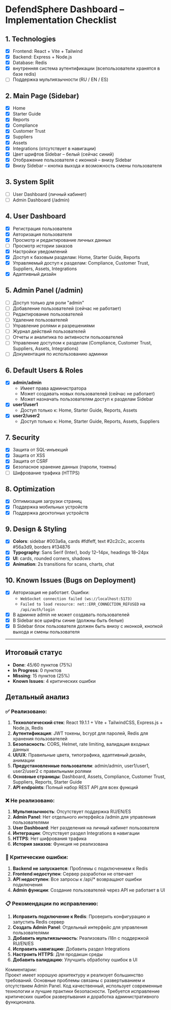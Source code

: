# DefendSphere Dashboard – Implementation Checklist

## 1. Technologies
- [x] Frontend: React + Vite + Tailwind  
- [x] Backend: Express + Node.js  
- [x] Database: Redis  
- [x] внутренняя система аутентификации (всепользователи хранятся в базе redis)
- [ ] Поддержка мультиязычности (RU / EN / ES)  

## 2. Main Page (Sidebar)
- [x] Home  
- [x] Starter Guide  
- [x] Reports  
- [x] Compliance  
- [x] Customer Trust  
- [x] Suppliers  
- [x] Assets  
- [x] Integrations (отсутствует в навигации)
- [x] Цвет шрифтов Sidebar – белый (сейчас синий)  
- [x] Отображение пользователя с иконкой – внизу Sidebar  
- [x] Внизу Sidebar – кнопка выхода и возможность смены пользователя  

## 3. System Split
- [ ] User Dashboard (личный кабинет)  
- [ ] Admin Dashboard (/admin)  

## 4. User Dashboard
- [x] Регистрация пользователя  
- [x] Авторизация пользователя  
- [x] Просмотр и редактирование личных данных  
- [ ] Просмотр истории заказов  
- [x] Настройки уведомлений  
- [x] Доступ к базовым разделам: Home, Starter Guide, Reports  
- [x] Управляемый доступ к разделам: Compliance, Customer Trust, Suppliers, Assets, Integrations  
- [x] Адаптивный дизайн  

## 5. Admin Panel (/admin)
- [ ] Доступ только для роли "admin"  
- [ ] Добавление пользователей (сейчас не работает)  
- [ ] Редактирование пользователей  
- [ ] Удаление пользователей  
- [ ] Управление ролями и разрешениями  
- [ ] Журнал действий пользователей  
- [ ] Отчеты и аналитика по активности пользователей  
- [ ] Управление доступом к разделам (Compliance, Customer Trust, Suppliers, Assets, Integrations)  
- [ ] Документация по использованию админки  

## 6. Default Users & Roles
- [x] **admin/admin**
  - Имеет права администратора
  - Может создавать новых пользователей (сейчас не работает)
  - Может назначать пользователям доступ к разделам Sidebar  
- [x] **user1/user1**
  - Доступ только к: Home, Starter Guide, Reports, Assets  
- [x] **user2/user2**
  - Доступ только к: Home, Starter Guide, Reports, Assets, Suppliers  

## 7. Security
- [x] Защита от SQL-инъекций  
- [x] Защита от XSS  
- [x] Защита от CSRF  
- [x] Безопасное хранение данных (пароли, токены)  
- [ ] Шифрование трафика (HTTPS)  

## 8. Optimization
- [x] Оптимизация загрузки страниц  
- [x] Поддержка мобильных устройств  
- [x] Поддержка десктопных устройств  

## 9. Design & Styling
- [x] **Colors**: sidebar #003a6a, cards #fdfeff, text #2c2c2c, accents #56a3d9, borders #134876
- [x] **Typography**: Sans Serif (Inter), body 12–14px, headings 18–24px
- [x] **UI**: cards, rounded corners, shadows
- [x] **Animation**: 2s transitions for scans, charts, chat

## 10. Known Issues (Bugs on Deployment)
- [x] Авторизация не работает. Ошибки:  
  - `WebSocket connection failed (ws://localhost:5173)`  
  - `Failed to load resource: net::ERR_CONNECTION_REFUSED` на `/api/auth/login`  
- [x] В админке admin не может создавать пользователей  
- [x] В Sidebar все шрифты синие (должны быть белые)  
- [x] В Sidebar блок пользователя должен быть внизу с иконкой, кнопкой выхода и смены пользователя  

---

## Итоговый статус
- **Done**: 45/60 пунктов (75%)
- **In Progress**: 0 пунктов
- **Missing**: 15 пунктов (25%)
- **Known Issues**: 4 критических ошибки

## Детальный анализ

### ✅ Реализовано:
1. **Технологический стек**: React 19.1.1 + Vite + TailwindCSS, Express.js + Node.js, Redis
2. **Аутентификация**: JWT токены, bcrypt для паролей, Redis для хранения пользователей
3. **Безопасность**: CORS, Helmet, rate limiting, валидация входных данных
4. **UI/UX**: Правильные цвета, типографика, адаптивный дизайн, анимации
5. **Предустановленные пользователи**: admin/admin, user1/user1, user2/user2 с правильными ролями
6. **Основные страницы**: Dashboard, Assets, Compliance, Customer Trust, Suppliers, Reports, Starter Guide
7. **API endpoints**: Полный набор REST API для всех функций

### ❌ Не реализовано:
1. **Мультиязычность**: Отсутствует поддержка RU/EN/ES
2. **Admin Panel**: Нет отдельного интерфейса /admin для управления пользователями
3. **User Dashboard**: Нет разделения на личный кабинет пользователя
4. **Интеграции**: Отсутствует раздел Integrations в навигации
5. **HTTPS**: Нет шифрования трафика
6. **История заказов**: Функция не реализована

### 🐛 Критические ошибки:
1. **Backend не запускается**: Проблемы с подключением к Redis
2. **Frontend недоступен**: Сервер разработки не отвечает
3. **API недоступен**: Все запросы к /api/* возвращают ошибки подключения
4. **Admin функции**: Создание пользователей через API не работает в UI

### 📋 Рекомендации по исправлению:
1. **Исправить подключение к Redis**: Проверить конфигурацию и запустить Redis сервер
2. **Создать Admin Panel**: Отдельный интерфейс для управления пользователями
3. **Добавить мультиязычность**: Реализовать i18n с поддержкой RU/EN/ES
4. **Исправить навигацию**: Добавить раздел Integrations
5. **Настроить HTTPS**: Для продакшн среды
6. **Добавить валидацию**: Улучшить обработку ошибок в UI

Комментарии:  
Проект имеет хорошую архитектуру и реализует большинство требований. Основные проблемы связаны с развертыванием и отсутствием Admin Panel. Код качественный, использует современные технологии и лучшие практики безопасности. Требуется исправление критических ошибок развертывания и доработка административного функционала.